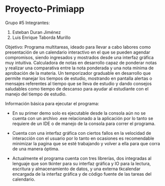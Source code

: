 # Proyecto-Primiapp


Grupo #5
Integrantes:
1. Esteban Duran Jiménez
2. Luis Enrique Taborda Murillo

Objetivo: Programa multitareas, ideado para llevar a cabo labores como presentación de un calendario interactivo en el que se pueden agendar compromisos,
siendo ingresados y mostrados desde una interfaz gráfica muy intuitiva. Calculadora de notas en desarrollo capaz de ponderar notas y realizar una comparativa
entre la nota ponderada y una nota mínima de aprobación de la materia. Un temporizador graduable en desarrollo que permite manejar los tiempos de estudio, mostrando en pantalla
alertas o mensajes referentes al tiempo que se lleva de estudio y dando consejos saludables como tiempo de descanso para ayudar al estudiante con el manejo del
tiempo de estudio.

Información básica para ejecutar el programa:
  - En su primer demo solo es ejecutable desde la consola aún no se cuenta con un archivo .exe relacionado a la aplicación por lo tanto se requiere de un IDE o de
    manejo de la consola para correr el programa.

  - Cuenta con una interfaz gráfica con ciertos fallos en la velocidad de interacción con el usuario por lo tanto en ocasiones es recomendable minimizar la pagina
    que se esté trabajando y volver a ella para que corra de una manera óptima.
  
  - Actualmente el programa cuenta con tres librerías, dos integradas al lenguaje que son tkinter para su interfaz gráfica y IO para la lectura, escritura y almacenamiento
    de datos, y una externa tkcalendar encargada de la interfaz gráfica y de código fuente de las tareas del calendario.

